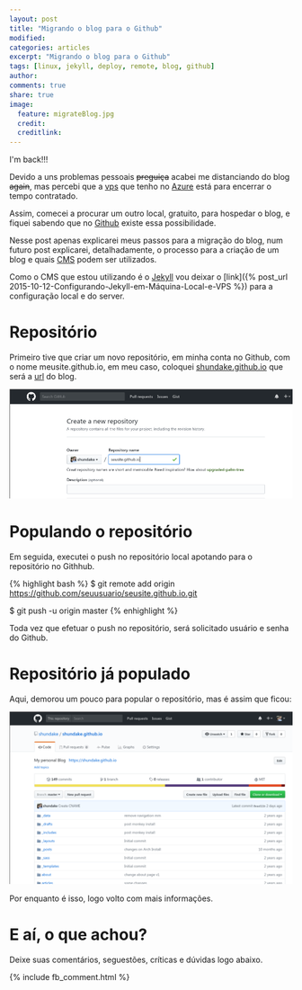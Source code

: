 ```yaml
---
layout: post
title: "Migrando o blog para o Github"
modified:
categories: articles
excerpt: "Migrando o blog para o Github"
tags: [linux, jekyll, deploy, remote, blog, github]
author:
comments: true
share: true
image:
  feature: migrateBlog.jpg
  credit:
  creditlink:
---
```

<div id="fb-root"></div>
<script>(function(d, s, id) {
  var js, fjs = d.getElementsByTagName(s)[0];
  if (d.getElementById(id)) return;
  js = d.createElement(s); js.id = id;
  js.src = "//connect.facebook.net/pt_BR/all.js#xfbml=1&version=v2.5&appId=541394239351629";
  fjs.parentNode.insertBefore(js, fjs);
}(document, 'script', 'facebook-jssdk'));</script>


I'm back!!!

Devido a uns problemas pessoais <s>preguiça</s> acabei me distanciando do blog
<s>again</s>, mas percebi que a [vps](https://pt.wikipedia.org/wiki/Servidor_virtual_privado) que tenho
no [Azure](https://azure.microsoft.com/pt-br/?&wt.mc_id=AID_sem_WZsxWCz1) está
para encerrar o tempo contratado.

Assim, comecei a procurar um outro local, gratuito, para hospedar o blog, e
fiquei sabendo que no [Github](https://github.com/) existe essa possibilidade.

Nesse post apenas explicarei meus passos para a migração do blog, num futuro
post explicarei, detalhadamente, o processo para a criação de um blog e quais
[CMS](https://pt.wikipedia.org/wiki/Sistema_de_gerenciamento_de_conte%C3%BAdo)
podem ser utilizados.

Como o CMS que estou utilizando é o [Jekyll](http://jekyllrb.com/docs/home/) vou
deixar o [link]({% post_url 2015-10-12-Configurando-Jekyll-em-Máquina-Local-e-VPS %})
para a configuração local e do server.

# Repositório

Primeiro tive que criar um novo repositório, em minha conta no Github, com o
nome meusite.github.io, em meu caso, coloquei [shundake.github.io](http://shundake.github.io)
que será a [url](https://pt.wikipedia.org/wiki/URL) do blog.

![Criando repositorio](/images/migrateBlog01.png)

# Populando o repositório

Em seguida, executei o push no repositório local apotando para o repositório no
Githhub.

{% highlight bash %}
$ git remote add origin https://github.com/seuusuario/seusite.github.io.git

$ git push -u origin master
{% enhighlight %}

Toda vez que efetuar o push no repositório, será solicitado usuário e senha do
Github.

# Repositório já populado

Aqui, demorou um pouco para popular o repositório, mas é assim que ficou:

![Repositório populado](/images/migrateBlog02.png)

Por enquanto é isso, logo volto com mais informações.

# E aí, o que achou?

Deixe suas comentários, seguestões, críticas e dúvidas logo abaixo.


{% include fb_comment.html %}
